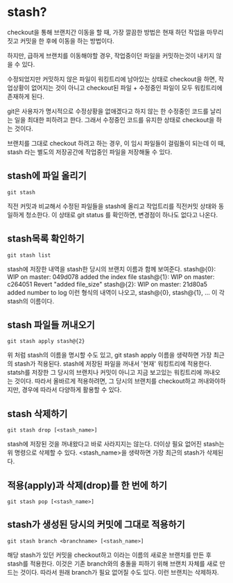 stash?
====================
checkout을 통해 브랜치간 이동을 할 때, 가장 깔끔한 방법은 현재 하던 작업을
마무리짓고 커밋을 한 후에 이동을 하는 방법이다.

하지만, 급하게 브랜치를 이동해야할 경우, 작업중이던 파일을 커밋하는것이
내키지 않을 수 있다.

수정되었지만 커밋하지 않은 파일이 워킹트리에 남아있는 상태로 checkout을 하면,
작업상황이 없어지는 것이 아니고 checkout된 파일 + 수정중인 파일이 모두 워킹트리에 존재하게 된다.

git은 사용자가 명시적으로 수정상황을 없애겠다고 하지 않는 한
수정중인 코드를 날리는 일을 최대한 피하려고 한다.
그래서 수정중인 코드를 유지한 상태로 checkout을 하는 것이다.

브랜치를 그대로 checkout 하려고 하는 경우, 이 임시 파일들이 걸림돌이 되는데
이 때, stash 라는 별도의 저장공간에 작업중인 파일을 저장해둘 수 있다.

stash에 파일 올리기
-------------------
    git stash
직전 커밋과 비교해서 수정된 파일들을 stash에 올리고 작업트리를 직전커밋 상태와
동일하게 청소한다. 이 상태로 git status 를 확인하면, 변경점이 하나도 없다고 나온다.

stash목록 확인하기
-------------------
    git stash list
stash에 저장한 내역을 stash한 당시의 브랜치 이름과 함께 보여준다.
    stash@{0}: WIP on master: 049d078 added the index file
    stash@{1}: WIP on master: c264051 Revert "added file_size"
    stash@{2}: WIP on master: 21d80a5 added number to log
이런 형식의 내역이 나오고, stash@{0}, stash@{1}, ... 이 각 stash의 이름이다.

stash 파일들 꺼내오기
-------------------
    git stash apply stash@{2}
위 처럼 stash의 이름을 명시할 수도 있고,
    git stash apply
이름을 생략하면 가장 최근의 stash가 적용된다.
stash에 저장된 파일을 꺼내서 '현재' 워킹트리에 적용한다.
statsh를 저장한 그 당시의 브랜치나 커밋이 아니고 지금 보고있는 워킹트리에
꺼내오는 것이다. 따라서 올바르게 적용하려면, 그 당시의 브랜치를 checkout하고
꺼내와야하지만, 경우에 따라서 다양하게 활용할 수 있다.

stash 삭제하기
-------------------
    git stash drop [<stash_name>]
stash에 저장된 것을 꺼내왔다고 바로 사라지지는 않는다. 
더이상 필요 없어진 stash는 위 명령으로 삭제할 수 있다.
<stash_name>을 생략하면 가장 최근의 stash가 삭제된다.

적용(apply)과 삭제(drop)를 한 번에 하기
-------------------
    git stash pop [<stash_name>]

stash가 생성된 당시의 커밋에 그대로 적용하기
-------------------
    git stash branch <branchname> [<stash_name>]
해당 stash가 있던 커밋을 checkout하고 <branchname>이라는
이름의 새로운 브랜치를 만든 후 stash를 적용한다.
이것은 기존 branch와의 충돌을 피하기 위해 브랜치 자체를 새로 만드는 것이다.
따라서 원래 branch가 필요 없어질 수도 있다. 이런 브랜치는 삭제하자.
